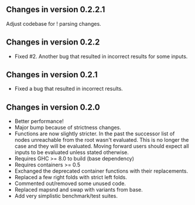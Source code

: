 ## Changes in version 0.2.2.1

Adjust codebase for ! parsing changes.

## Changes in version 0.2.2

* Fixed #2. Another bug that resulted in incorrect results
  for some inputs.

## Changes in version 0.2.1

* Fixed a bug that resulted in incorrect results.

## Changes in version 0.2.0

* Better performance!
* Major bump because of strictness changes.
* Functions are now slightly stricter.
  In the past the successor list of nodes unreachable from the root wasn't evaluated.
  This is no longer the case and they will be evaluated.
  Moving forward users should expect all inputs to be evaluated unless stated otherwise.
* Requires GHC >= 8.0 to build (base dependency)
* Requires containers >= 0.5
* Exchanged the deprecated container functions with their replacements.
* Replaced a few right folds with strict left folds.
* Commented out/removed some unused code.
* Replaced mapsnd and swap with variants from base.
* Add very simplistic benchmark/test suites.
